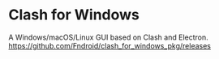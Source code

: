 # Clash for Windows

A Windows/macOS/Linux GUI based on Clash and Electron.
https://github.com/Fndroid/clash_for_windows_pkg/releases
